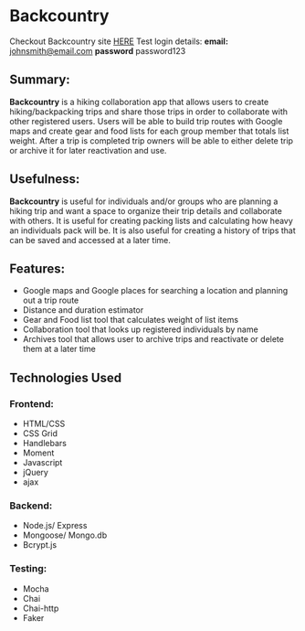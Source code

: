 # Backcountry 

Checkout Backcountry site [HERE](https://protected-beach-53100.herokuapp.com/)
Test login details:
**email:**
johnsmith@email.com
**password**
password123

## Summary:

**Backcountry** is a hiking collaboration app that allows users to create hiking/backpacking trips and share those trips in order to collaborate with other registered users. Users will be able to build trip routes with Google maps and create gear and food lists for each group member that totals list weight. After a trip is completed trip owners will be able to either delete trip or archive it for later reactivation and use. 

## Usefulness:

**Backcountry** is useful for individuals and/or groups who are planning a hiking trip and want a space to organize their trip details and collaborate with others. It is useful for creating packing lists and calculating how heavy an individuals pack will be. It is also useful for creating a history of trips that can be saved and accessed at a later time. 

## Features:

- Google maps and Google places for searching a location and planning out a trip route
- Distance and duration estimator
- Gear and Food list tool that calculates weight of list items
- Collaboration tool that looks up registered individuals by name
- Archives tool that allows user to archive trips and reactivate or delete them at a later time

## Technologies Used

### Frontend:
- HTML/CSS
- CSS Grid
- Handlebars 
- Moment
- Javascript
- jQuery
- ajax

### Backend:
- Node.js/ Express
- Mongoose/ Mongo.db
- Bcrypt.js

### Testing:
- Mocha
- Chai
- Chai-http
- Faker

